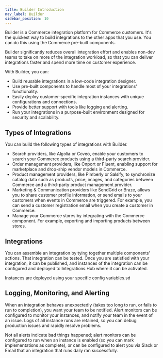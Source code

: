 ```yaml
---
title: Builder Introduction
nav_label: Builder
sidebar_position: 10
---
```


Builder is a Commerce integration platform for Commerce customers. It's the quickest way to build integrations to the other apps that you use. You can do this using the Commerce pre-built components. 

Builder significantly reduces overall integration effort and enables non-dev teams to take on more of the integration workload, so that you can deliver integrations faster and spend more time on customer experience.

With Builder, you can:

- Build reusable integrations in a low-code integration designer.
- Use pre-built components to handle most of your integrations' functionality.
- Easily deploy customer-specific integration instances with unique configurations and connections.
- Provide better support with tools like logging and alerting.
- Run your integrations in a purpose-built environment designed for security and scalability.

## Types of Integrations 

You can build the following types of integrations with Builder.

- Search providers, like Algolia or Coveo, enable your customers to search your Commerce products using a third-party search provider.
- Order management providers, like Onport or Fluent, enabling support for marketplace and drop-ship vendor models in Commerce. 
- Product management providers, like Pimberly or Salsify, to synchronize catalog data such as products, price, images, and categories between Commerce and a third-party product management provider.
- Marketing & Communication providers like SendGrid or Braze, allows you to share customer profile information, or send emails to your customers when events in Commerce are triggered. For example, you can send a customer registration email when you create a customer in Commerce.
- Manage your Commerce stores by integrating with the Commerce component. For example, exporting and importing products between stores.

## Integrations

You can assemble an integration by tying together multiple components' actions. That integration can be tested. Once you are satisfied with your integration, it can be published, and instances of the integration can be configured and deployed to Integrations Hub where it can be activated.

Instances are deployed using your specific config variables.sd

## Logging, Monitoring, and Alerting

When an integration behaves unexpectedly (takes too long to run, or fails to run to completion), you want your team to be notified. Alert monitors can be configured to monitor your instances, and notify your team in the event of an issue. Logs of all instance runs are retained, so you can debug production issues and rapidly resolve problems.

Not all alerts indicate bad things happened; alert monitors can be configured to run when an instance is enabled (so you can mark implementations as complete), or can be configured to alert you via Slack or Email that an integration that runs daily ran successfully.

